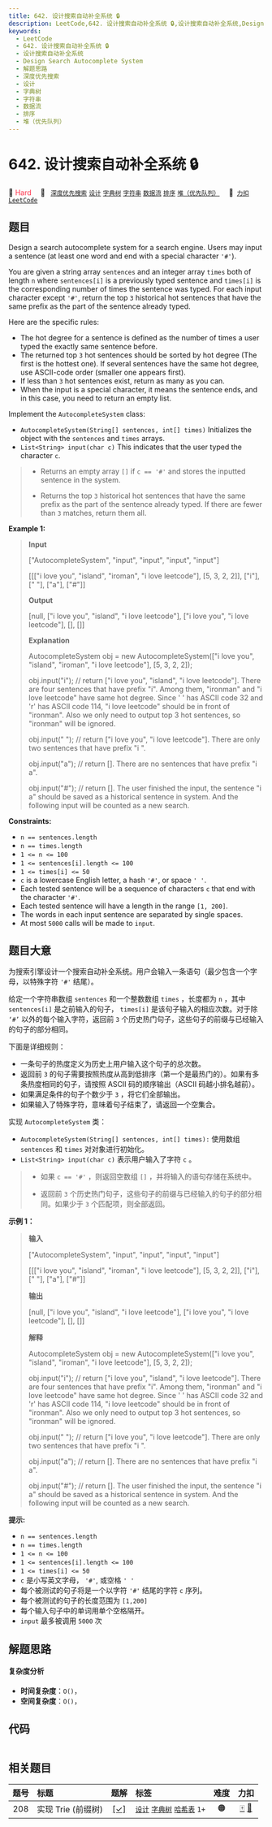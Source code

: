 ```yaml
---
title: 642. 设计搜索自动补全系统 🔒
description: LeetCode,642. 设计搜索自动补全系统 🔒,设计搜索自动补全系统,Design Search Autocomplete System,解题思路,深度优先搜索,设计,字典树,字符串,数据流,排序,堆（优先队列）
keywords:
  - LeetCode
  - 642. 设计搜索自动补全系统 🔒
  - 设计搜索自动补全系统
  - Design Search Autocomplete System
  - 解题思路
  - 深度优先搜索
  - 设计
  - 字典树
  - 字符串
  - 数据流
  - 排序
  - 堆（优先队列）
---
```


# 642. 设计搜索自动补全系统 🔒

🔴 <font color=#ff334b>Hard</font>&emsp; 🔖&ensp; [`深度优先搜索`](/tag/depth-first-search.md) [`设计`](/tag/design.md) [`字典树`](/tag/trie.md) [`字符串`](/tag/string.md) [`数据流`](/tag/data-stream.md) [`排序`](/tag/sorting.md) [`堆（优先队列）`](/tag/heap-priority-queue.md)&emsp; 🔗&ensp;[`力扣`](https://leetcode.cn/problems/design-search-autocomplete-system) [`LeetCode`](https://leetcode.com/problems/design-search-autocomplete-system)

## 题目

Design a search autocomplete system for a search engine. Users may input a
sentence (at least one word and end with a special character `'#'`).

You are given a string array `sentences` and an integer array `times` both of
length `n` where `sentences[i]` is a previously typed sentence and `times[i]`
is the corresponding number of times the sentence was typed. For each input
character except `'#'`, return the top `3` historical hot sentences that have
the same prefix as the part of the sentence already typed.

Here are the specific rules:

  * The hot degree for a sentence is defined as the number of times a user typed the exactly same sentence before.
  * The returned top `3` hot sentences should be sorted by hot degree (The first is the hottest one). If several sentences have the same hot degree, use ASCII-code order (smaller one appears first).
  * If less than `3` hot sentences exist, return as many as you can.
  * When the input is a special character, it means the sentence ends, and in this case, you need to return an empty list.

Implement the `AutocompleteSystem` class:

  * `AutocompleteSystem(String[] sentences, int[] times)` Initializes the object with the `sentences` and `times` arrays.
  * `List<String> input(char c)` This indicates that the user typed the character `c`. 
> 
> * Returns an empty array `[]` if `c == '#'` and stores the inputted sentence in the system.
> 
> * Returns the top `3` historical hot sentences that have the same prefix as the part of the sentence already typed. If there are fewer than `3` matches, return them all.



**Example 1:**

> 
> 
> 
> 
> 
> **Input**
> 
> ["AutocompleteSystem", "input", "input", "input", "input"]
> 
> [[["i love you", "island", "iroman", "i love leetcode"], [5, 3, 2, 2]], ["i"], [" "], ["a"], ["#"]]
> 
> **Output**
> 
> [null, ["i love you", "island", "i love leetcode"], ["i love you", "i love leetcode"], [], []]
> 
> 
> 
> **Explanation**
> 
> AutocompleteSystem obj = new AutocompleteSystem(["i love you", "island", "iroman", "i love leetcode"], [5, 3, 2, 2]);
> 
> obj.input("i"); // return ["i love you", "island", "i love leetcode"]. There are four sentences that have prefix "i". Among them, "ironman" and "i love leetcode" have same hot degree. Since ' ' has ASCII code 32 and 'r' has ASCII code 114, "i love leetcode" should be in front of "ironman". Also we only need to output top 3 hot sentences, so "ironman" will be ignored.
> 
> obj.input(" "); // return ["i love you", "i love leetcode"]. There are only two sentences that have prefix "i ".
> 
> obj.input("a"); // return []. There are no sentences that have prefix "i a".
> 
> obj.input("#"); // return []. The user finished the input, the sentence "i a" should be saved as a historical sentence in system. And the following input will be counted as a new search.

**Constraints:**

  * `n == sentences.length`
  * `n == times.length`
  * `1 <= n <= 100`
  * `1 <= sentences[i].length <= 100`
  * `1 <= times[i] <= 50`
  * `c` is a lowercase English letter, a hash `'#'`, or space `' '`.
  * Each tested sentence will be a sequence of characters `c` that end with the character `'#'`.
  * Each tested sentence will have a length in the range `[1, 200]`.
  * The words in each input sentence are separated by single spaces.
  * At most `5000` calls will be made to `input`.


## 题目大意

为搜索引擎设计一个搜索自动补全系统。用户会输入一条语句（最少包含一个字母，以特殊字符 `'#'` 结尾）。

给定一个字符串数组 `sentences` 和一个整数数组 `times` ，长度都为 `n` ，其中 `sentences[i]` 是之前输入的句子，
`times[i]` 是该句子输入的相应次数。对于除 `‘#’` 以外的每个输入字符，返回前 `3`
个历史热门句子，这些句子的前缀与已经输入的句子的部分相同。

下面是详细规则：

  * 一条句子的热度定义为历史上用户输入这个句子的总次数。
  * 返回前 `3` 的句子需要按照热度从高到低排序（第一个是最热门的）。如果有多条热度相同的句子，请按照 ASCII 码的顺序输出（ASCII 码越小排名越前）。
  * 如果满足条件的句子个数少于 `3` ，将它们全部输出。
  * 如果输入了特殊字符，意味着句子结束了，请返回一个空集合。

实现 `AutocompleteSystem` 类：

  * `AutocompleteSystem(String[] sentences, int[] times):` 使用数组`sentences` 和 `times` 对对象进行初始化。
  * `List<String> input(char c)` 表示用户输入了字符 `c` 。 
> 
> * 如果 `c == '#'` ，则返回空数组 `[]` ，并将输入的语句存储在系统中。
> 
> * 返回前 `3` 个历史热门句子，这些句子的前缀与已经输入的句子的部分相同。如果少于 `3` 个匹配项，则全部返回。



**示例 1：**

> 
> 
> 
> 
> 
> **输入**
> 
> ["AutocompleteSystem", "input", "input", "input", "input"]
> 
> [[["i love you", "island", "iroman", "i love leetcode"], [5, 3, 2, 2]], ["i"], [" "], ["a"], ["#"]]
> 
> **输出**
> 
> [null, ["i love you", "island", "i love leetcode"], ["i love you", "i love leetcode"], [], []]
> 
> 
> 
> **解释**
> 
> AutocompleteSystem obj = new AutocompleteSystem(["i love you", "island", "iroman", "i love leetcode"], [5, 3, 2, 2]);
> 
> obj.input("i"); // return ["i love you", "island", "i love leetcode"]. There are four sentences that have prefix "i". Among them, "ironman" and "i love leetcode" have same hot degree. Since ' ' has ASCII code 32 and 'r' has ASCII code 114, "i love leetcode" should be in front of "ironman". Also we only need to output top 3 hot sentences, so "ironman" will be ignored.
> 
> obj.input(" "); // return ["i love you", "i love leetcode"]. There are only two sentences that have prefix "i ".
> 
> obj.input("a"); // return []. There are no sentences that have prefix "i a".
> 
> obj.input("#"); // return []. The user finished the input, the sentence "i a" should be saved as a historical sentence in system. And the following input will be counted as a new search.
> 
> 



**提示:**

  * `n == sentences.length`
  * `n == times.length`
  * `1 <= n <= 100`
  * `1 <= sentences[i].length <= 100`
  * `1 <= times[i] <= 50`
  * `c` 是小写英文字母， `'#'`, 或空格 `' '`
  * 每个被测试的句子将是一个以字符 `'#'` 结尾的字符 `c` 序列。
  * 每个被测试的句子的长度范围为 `[1,200]` 
  * 每个输入句子中的单词用单个空格隔开。
  * `input` 最多被调用 `5000` 次


## 解题思路

#### 复杂度分析

- **时间复杂度**：`O()`，
- **空间复杂度**：`O()`，

## 代码

```javascript

```

## 相关题目

<!-- prettier-ignore -->
| 题号 | 标题 | 题解 | 标签 | 难度 | 力扣 |
| :------: | :------ | :------: | :------ | :------: | :------: |
| 208 | 实现 Trie (前缀树) | [[✓]](/problem/0208.md) |  [`设计`](/tag/design.md) [`字典树`](/tag/trie.md) [`哈希表`](/tag/hash-table.md) `1+` | 🟠 | [🀄️](https://leetcode.cn/problems/implement-trie-prefix-tree) [🔗](https://leetcode.com/problems/implement-trie-prefix-tree) |